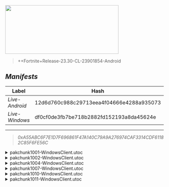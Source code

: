 <div style="pointer-events: none">
  <img style="pointer-events: none" src="https://raw.githubusercontent.com/Tectors/Archive/master/source/dependents/gen.28.10.svg" width="360" height="155">
<div>

 >  
  
  > ++Fortnite+Release-23.30-CL-23901854-Android

## *Manifests*
| Label | Hash | Route |
| - | - | - |
| *Live-Android* | 12d6d760c988c29713eea4f04666e4288a935073 | [PU7g6UPDEXKnY3tHwUqjwR5KnsEdJw](https://github.com/Tectors/Archive/blob/master/manifests/PU7g6UPDEXKnY3tHwUqjwR5KnsEdJw.manifest) |
| *Live-Windows* | df0cf0de3fb7be718b2882fd152193a8da45624e | [dstRnNfDLg6v3O2v50aMEhXWCmLrIw](https://github.com/Tectors/Archive/blob/master/manifests/dstRnNfDLg6v3O2v50aMEhXWCmLrIw.manifest) |

---

> *0xA55ABC6F7E1D7F696861F47A140C79A9A276974CAF3314CDF61182C85F6FE56C*

<details>
  <summary>pakchunk1001-WindowsClient.utoc</summary>

 > 
    0xBF5B024ABB2023441B359FB8BF99659705B59FB33D75A817E06B3163BFE847FE

  <img src="https://raw.githubusercontent.com/Tectors/Archive/master/source/dependents/referred/Wrap_SpeedDial.svg" width="100"> <img src="https://raw.githubusercontent.com/Tectors/Archive/master/source/dependents/referred/Pickaxe_SpeedDial.svg" width="100"> <img src="https://raw.githubusercontent.com/Tectors/Archive/master/source/dependents/referred/LoadingScreen_Sparks_SpeedDial.svg" width="100"> <img src="https://raw.githubusercontent.com/Tectors/Archive/master/source/dependents/referred/Emoji_S28_Sparks_SpeedDial.svg" width="100"> <img src="https://raw.githubusercontent.com/Tectors/Archive/master/source/dependents/referred/EID_SpeedDial_Mask.svg" width="100"> <img src="https://raw.githubusercontent.com/Tectors/Archive/master/source/dependents/referred/EID_SpeedDial.svg" width="100"> <img src="https://raw.githubusercontent.com/Tectors/Archive/master/source/dependents/referred/Character_SpeedDialBattle.svg" width="100"> <img src="https://raw.githubusercontent.com/Tectors/Archive/master/source/dependents/referred/Character_SpeedDial.svg" width="100"> <img src="https://raw.githubusercontent.com/Tectors/Archive/master/source/dependents/referred/Backpack_SpeedDialBattle.svg" width="100"> 
</details>

<details>
  <summary>pakchunk1002-WindowsClient.utoc</summary>

 > 
    0xE301ADF532F3EFF72E9240CCB41ED8F0766F8B47D734330BB1D0ACEA4F7C38CF

  <img src="https://raw.githubusercontent.com/Tectors/Archive/master/source/dependents/referred/Pickaxe_FastCheetah.svg" width="100"> <img src="https://raw.githubusercontent.com/Tectors/Archive/master/source/dependents/referred/EID_FastCheetah.svg" width="100"> <img src="https://raw.githubusercontent.com/Tectors/Archive/master/source/dependents/referred/Character_FastCheetah.svg" width="100"> <img src="https://raw.githubusercontent.com/Tectors/Archive/master/source/dependents/referred/Backpack_FastCheetah.svg" width="100"> 
</details>

<details>
  <summary>pakchunk1004-WindowsClient.utoc</summary>

 > 
    0xC89BB98392EE2B83BFBE54DFAB1CCA84C345B4F36EF007C7CFBFCACC43881D76

  </details>

<details>
  <summary>pakchunk1007-WindowsClient.utoc</summary>

 > 
    0xD9EDA39EDE6280C49EBDCE1F32E9D015BBBF11F477351A3137050B52D1FDD437

  <img src="https://raw.githubusercontent.com/Tectors/Archive/master/source/dependents/referred/EID_Repetition.svg" width="100"> 
</details>

<details>
  <summary>pakchunk1010-WindowsClient.utoc</summary>

 > 
    0x5F149D17C16F53A4CF98C8366452DCC4F5C5CA89B7B3921C0E9485CFCADC75F4

  <img src="https://raw.githubusercontent.com/Tectors/Archive/master/source/dependents/referred/EID_Devotion.svg" width="100"> 
</details>

<details>
  <summary>pakchunk1011-WindowsClient.utoc</summary>

 > 
    0xE3184D2A84AEA64E662D762492D696616337348975B358927667D5230CBD31ED

  <img src="https://raw.githubusercontent.com/Tectors/Archive/master/source/dependents/referred/Pickaxe_VitalInventorBlock.svg" width="100"> <img src="https://raw.githubusercontent.com/Tectors/Archive/master/source/dependents/referred/Character_VitalInventorBlock.svg" width="100"> <img src="https://raw.githubusercontent.com/Tectors/Archive/master/source/dependents/referred/Backpack_VitalInventorBlock.svg" width="100"> 
</details>

